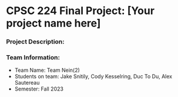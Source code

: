 # CPSC 224 Final Project: [Your project name here]

### Project Description:


### Team Information:

- Team Name:  Team Nein(2)
- Students on team: Jake Snitily, Cody Kesselring, Duc To Du, Alex Sautereau
- Semester: Fall 2023


